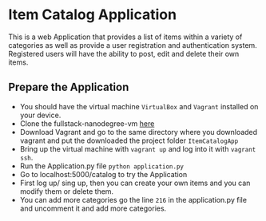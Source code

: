 # Item Catalog Application
This is a web Application that provides a list of items within a variety of categories as well as provide a user registration and authentication system. Registered users will have the ability to post, edit and delete their own items.

## Prepare the Application
* You should have the virtual machine `VirtualBox` and `Vagrant` installed on your device.
* Clone the fullstack-nanodegree-vm [here](https://github.com/udacity/fullstack-nanodegree-vm)
* Download Vagrant and go to the same directory where you downloaded vagrant and put the downloaded the project folder `ItemCatalogApp`
* Bring up the virtual machine with `vagrant up` and log into it with `vagrant ssh`.
* Run the Application.py file `python application.py`
* Go to localhost:5000/catalog to try the Application
* First log up/ sing up, then you can create your own items and you can modify them or delete them.
* You can add more categories go the line `216` in the application.py file and uncomment it and add more categories.

